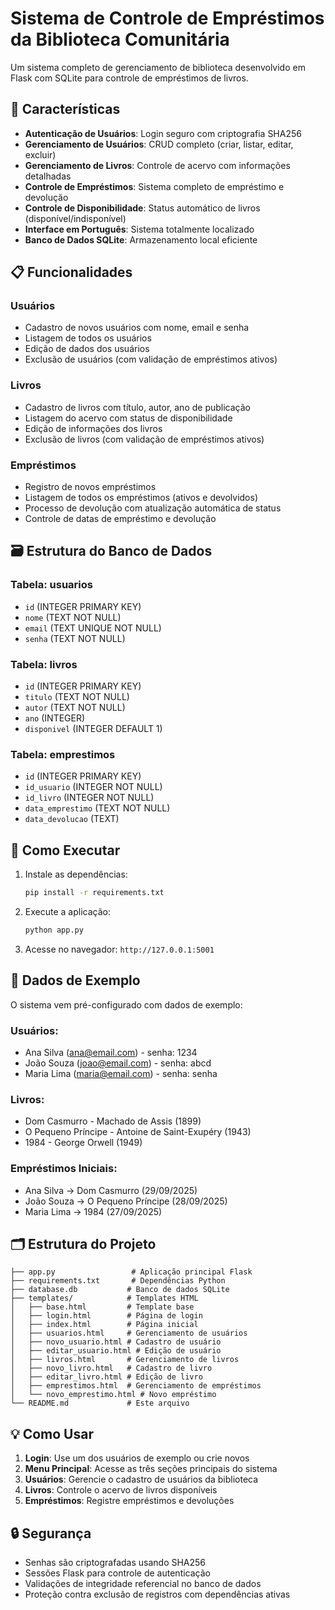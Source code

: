# Sistema de Controle de Empréstimos da Biblioteca Comunitária

Um sistema completo de gerenciamento de biblioteca desenvolvido em Flask com SQLite para controle de empréstimos de livros.

## 🎯 Características

- **Autenticação de Usuários**: Login seguro com criptografia SHA256
- **Gerenciamento de Usuários**: CRUD completo (criar, listar, editar, excluir)
- **Gerenciamento de Livros**: Controle de acervo com informações detalhadas
- **Controle de Empréstimos**: Sistema completo de empréstimo e devolução
- **Controle de Disponibilidade**: Status automático de livros (disponível/indisponível)
- **Interface em Português**: Sistema totalmente localizado
- **Banco de Dados SQLite**: Armazenamento local eficiente

## 📋 Funcionalidades

### Usuários
- Cadastro de novos usuários com nome, email e senha
- Listagem de todos os usuários
- Edição de dados dos usuários
- Exclusão de usuários (com validação de empréstimos ativos)

### Livros
- Cadastro de livros com título, autor, ano de publicação
- Listagem do acervo com status de disponibilidade
- Edição de informações dos livros
- Exclusão de livros (com validação de empréstimos ativos)

### Empréstimos
- Registro de novos empréstimos
- Listagem de todos os empréstimos (ativos e devolvidos)
- Processo de devolução com atualização automática de status
- Controle de datas de empréstimo e devolução

## 🗃️ Estrutura do Banco de Dados

### Tabela: usuarios
- `id` (INTEGER PRIMARY KEY)
- `nome` (TEXT NOT NULL)
- `email` (TEXT UNIQUE NOT NULL)
- `senha` (TEXT NOT NULL)

### Tabela: livros
- `id` (INTEGER PRIMARY KEY)
- `titulo` (TEXT NOT NULL)
- `autor` (TEXT NOT NULL)
- `ano` (INTEGER)
- `disponivel` (INTEGER DEFAULT 1)

### Tabela: emprestimos
- `id` (INTEGER PRIMARY KEY)
- `id_usuario` (INTEGER NOT NULL)
- `id_livro` (INTEGER NOT NULL)
- `data_emprestimo` (TEXT NOT NULL)
- `data_devolucao` (TEXT)

## 🚀 Como Executar

1. Instale as dependências:
   ```bash
   pip install -r requirements.txt
   ```

2. Execute a aplicação:
   ```bash
   python app.py
   ```

3. Acesse no navegador: `http://127.0.0.1:5001`

## 👥 Dados de Exemplo

O sistema vem pré-configurado com dados de exemplo:

### Usuários:
- Ana Silva (ana@email.com) - senha: 1234
- João Souza (joao@email.com) - senha: abcd
- Maria Lima (maria@email.com) - senha: senha

### Livros:
- Dom Casmurro - Machado de Assis (1899)
- O Pequeno Príncipe - Antoine de Saint-Exupéry (1943)
- 1984 - George Orwell (1949)

### Empréstimos Iniciais:
- Ana Silva → Dom Casmurro (29/09/2025)
- João Souza → O Pequeno Príncipe (28/09/2025)  
- Maria Lima → 1984 (27/09/2025)

## 🗂️ Estrutura do Projeto

```
├── app.py                 # Aplicação principal Flask
├── requirements.txt       # Dependências Python
├── database.db           # Banco de dados SQLite
├── templates/            # Templates HTML
│   ├── base.html         # Template base
│   ├── login.html        # Página de login
│   ├── index.html        # Página inicial
│   ├── usuarios.html     # Gerenciamento de usuários
│   ├── novo_usuario.html # Cadastro de usuário
│   ├── editar_usuario.html # Edição de usuário
│   ├── livros.html       # Gerenciamento de livros
│   ├── novo_livro.html   # Cadastro de livro
│   ├── editar_livro.html # Edição de livro
│   ├── emprestimos.html  # Gerenciamento de empréstimos
│   └── novo_emprestimo.html # Novo empréstimo
└── README.md             # Este arquivo
```

## 💡 Como Usar

1. **Login**: Use um dos usuários de exemplo ou crie novos
2. **Menu Principal**: Acesse as três seções principais do sistema
3. **Usuários**: Gerencie o cadastro de usuários da biblioteca
4. **Livros**: Controle o acervo de livros disponíveis
5. **Empréstimos**: Registre empréstimos e devoluções

## 🔒 Segurança

- Senhas são criptografadas usando SHA256
- Sessões Flask para controle de autenticação
- Validações de integridade referencial no banco de dados
- Proteção contra exclusão de registros com dependências ativas
